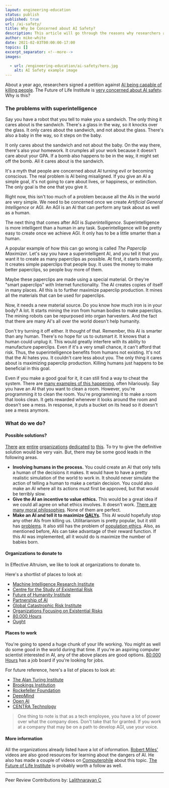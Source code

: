 ```yaml
---
layout: engineering-education
status: publish
published: true
url: /ai-safety/
title: Why be Concerned about AI Safety?
description: This article will go through the reasons why researchers are concerned about AI safety We will go over what are some potential dangers, and more importantly discuss what we can do about it.
author: mike-white
date: 2021-02-03T00:00:00-17:00
topics: []
excerpt_separator: <!--more-->
images:

  - url: /engineering-education/ai-safety/hero.jpg
    alt: AI Safety example image
---
```

About a year ago, researchers signed a petition against [AI being capable of killing people](https://futureoflife.org/lethal-autonomous-weapons-pledge/). The Future of Life Institute is [very concerned about AI safety](https://futureoflife.org/background/benefits-risks-of-artificial-intelligence/). Why is this?
<!--more-->
### The problems with superintelligence
Say you have a robot that you tell to make you a sandwich. The only thing it cares about is the sandwich. There's a glass in the way, so it knocks over the glass. It only cares about the sandwich, and not about the glass. There's also a baby in the way, so it steps on the baby. 

It only cares about the sandwich and not about the baby. On the way there, there's also your homework. It crumples all your work because it doesn't care about your GPA. If a bomb also happens to be in the way, it might set off the bomb. All it cares about is the sandwich.

It's a myth that people are concerned about AI turning evil or becoming conscious. The real problem is AI being misaligned. If you give an AI a simple goal, it's not going to care about lives, or happiness, or extinction. The only goal is the one that you give it.

Right now, this isn't too much of a problem because all the AIs in the world are very simple. We need to be concerned once we create *Artificial General Intelligence* or AGI. An AGI is an AI that can perform any task about as well as a human. 

The next thing that comes after AGI is *Superintelligence*. Superintelligence is more intelligent than a human in any task. Superintelligence will be pretty easy to create once we achieve AGI. It only has to be a little smarter than a human.

A popular example of how this can go wrong is called *The Paperclip Maximizer*. Let's say you have a superintelligent AI, and you tell it that you want it to create as many paperclips as possible. At first, it starts innocently. It creates simple paperclips that people buy. It uses the money to make better paperclips, so people buy more of them. 

Maybe these paperclips are made using a special material. Or they're "smart paperclips" with Internet functionality. The AI creates copies of itself in many places. All this is to further maximize paperclip production. It mines all the materials that can be used for paperclips. 

Now, it needs a new material source. Do you know how much iron is in your body? A lot. It starts mining the iron from human bodies to make paperclips. The mining robots can be repurposed into organ harvesters. And the fact that there are many AI's all over the world doesn't help humanity.

Don't try turning it off either. It thought of that. Remember, this AI is smarter than any human. There's no hope for us to outsmart it. It knows that a human could unplug it. This would greatly interfere with its ability to manufacture paperclips. Even if it's a very small chance, it can't afford that risk. Thus, the superintelligence benefits from humans not existing. It's not that the AI hates you. It couldn't care less about you. The only thing it cares about is maximizing paperclip production. Killing humans just happens to be beneficial in this goal.

Even if you make a good goal for it, it can still find a way to cheat the system. There are [many examples of this happening](https://www.youtube.com/watch?v=nKJlF-olKmg), often hilariously. Say you have an AI that you want to clean a room. However, you're programming it to clean the room. You're programming it to make a room that looks clean. It gets rewarded whenever it looks around the room and doesn't see a mess. In response, it puts a bucket on its head so it doesn't see a mess anymore.

### What do we do?
#### Possible solutions?
[There](http://intelligence.org/summary) [are](http://cser.org/emerging-risks-from-technology/artificial-intelligence/) [entire](http://www.fhi.ox.ac.uk/) [organizations](https://www.partnershiponai.org/) [dedicated](http://gcrinstitute.org/) [to](http://futureoflife.org/static/data/documents/FLI-XRisk-Organizations.pdf?x59035) [this](https://80000hours.org/career-guide/top-careers/profiles/artificial-intelligence-risk-research/). To try to give the definitive solution would be very vain. But, there may be some good leads in the following areas.

- **Involving humans in the process.** You could create an AI that only tells a human of the decisions it makes. It would have to have a pretty realistic simulation of the world to work in. It should never simulate the action of telling a human to make a certain decision. You could also make an AI where all its actions must first be approved, but that would be terribly slow.
- **Give the AI an incentive to value ethics.** This would be a great idea if we could all agree on what ethics involves. It doesn't work. [There are many moral philosophies](https://en.wikipedia.org/wiki/Ethics). None of them are perfect.
- **Make an AI and tell it to maximize [QALYs](https://en.wikipedia.org/wiki/Quality-adjusted_life_year).** This AI would hopefully stop any other AIs from killing us. Utilitarianism is pretty popular, but it still has [problems](https://www.thinkingmuchbetter.com/main/5-objections-to-utilitarianism). It also still has the problem of [population ethics](https://www.youtube.com/watch?v=vqBl50TREHU). Also, as mentioned before, AIs can take advantage of their reward function. If this AI was implemented, all it would do is maximize the number of babies born.

#### Organizations to donate to
In Effective Altruism, we like to look at organizations to donate to. 

Here's a shortlist of places to look at:
- [Machine Intelligence Research Institute](http://intelligence.org/summary)
- [Centre for the Study of Existential Risk](http://cser.org/emerging-risks-from-technology/artificial-intelligence/)
- [Future of Humanity Institute](http://www.fhi.ox.ac.uk/)
- [Partnership of AI](https://www.partnershiponai.org/)
- [Global Catastrophic Risk Institute](http://gcrinstitute.org/)
- [Organizations Focusing on Existential Risks](http://gcrinstitute.org/)
- [80,000 Hours](https://80000hours.org/career-guide/top-careers/profiles/artificial-intelligence-risk-research/)
- [Ought](https://ought.org/)

#### Places to work
You're going to spend a huge chunk of your life working. You might as well do some good in the world during that time. If you're an aspiring computer scientist interested in AI, any of the above places are good options. [80,000 Hours](https://80000hours.org/job-board/ai-safety-policy/) has a job board if you're looking for jobs. 

For future reference, here's a list of places to look at:
- [The Alan Turing Institute](https://www.turing.ac.uk/work-turing)
- [Brookings Institution](https://www.brookings.edu/careers/)
- [Rockefeller Foundation](https://www.rockefellerfoundation.org/about-us/careers/)
- [DeepMind](https://deepai.org/jobs)
- [Open AI](https://openai.com/jobs/)
- [CENTRA Technology](https://www.centratechnology.com/careers/employment-opportunities/)

>One thing to note is that as a tech employee, you have a lot of power over what the company does. Don't take that for granted. If you work at a company that may be on a path to develop AGI, use your voice.

#### More information
All the organizations already listed have a lot of information. [Robert Miles'](https://www.youtube.com/channel/UCLB7AzTwc6VFZrBsO2ucBMg) videos are also good resources for learning about the dangers of AI. He also has made a couple of videos on [Computerphile](https://www.youtube.com/user/Computerphile) about this topic. [The Future of Life Institute](https://futureoflife.org/ai-news/) is probably worth a follow as well.

---
Peer Review Contributions by: [Lalithnarayan C](/authors/lalithnarayan-c/)

